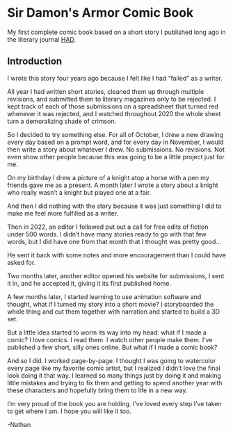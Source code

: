 # Sir Damon's Armor Comic Book

My first complete comic book based on a short story I published long ago in the literary journal [HAD](https://www.havehashad.com/hadposts/sir-damon-s-armor).

## Introduction

I wrote this story four years ago because I felt like I had “failed” as a writer.

All year I had written short stories, cleaned them up through multiple revisions, and submitted them to literary magazines only to be rejected. I kept track of each of those submissions on a spreadsheet that turned red whenever it was rejected, and I watched throughout 2020 the whole sheet turn a demoralizing shade of crimson.

So I decided to try something else. For all of October, I drew a new drawing every day based on a prompt word, and for every day in November, I would then write a story about whatever I drew. No submissions. No revisions. Not even show other people because this was going to be a little project just for me.

On my birthday I drew a picture of a knight atop a horse with a pen my friends gave me as a present. A month later I wrote a story about a knight who really wasn’t a knight but played one at a fair.

And then I did nothing with the story because it was just something I did to make me feel more fulfilled as a writer.

Then in 2022, an editor I followed put out a call for free edits of fiction under 500 words. I didn’t have many stories ready to go with that few words, but I did have one from that month that I thought was pretty good…

He sent it back with some notes and more encouragement than I could have asked for.

Two months later, another editor opened his website for submissions, I sent it in, and he accepted it, giving it its first published home.

A few months later, I started learning to use animation software and thought, what if I turned my story into a short movie? I storyboarded the whole thing and cut them together with narration and started to build a 3D set.

But a little idea started to worm its way into my head: what if I made a comic? I love comics. I read them. I watch other people make them. I’ve published a few short, silly ones online. But what if I made a comic book?

And so I did. I worked page-by-page. I thought I was going to watercolor every page like my favorite comic artist, but I realized I didn’t love the final look doing it that way. I learned so many things just by doing it and making little mistakes and trying to fix them and getting to spend another year with these characters and hopefully bring them to life in a new way.

I’m very proud of the book you are holding. I’ve loved every step I’ve taken to get where I am. I hope you will like it too.

-Nathan


